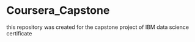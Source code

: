 # Coursera_Capstone
this repository was created for the capstone project of IBM data science certificate
